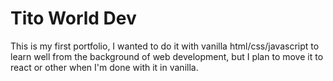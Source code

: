 # Tito World Dev

This is my first portfolio, I wanted to do it with vanilla html/css/javascript to learn well from the background of web development,
but I plan to move it to react or other when I'm done with it in vanilla.
